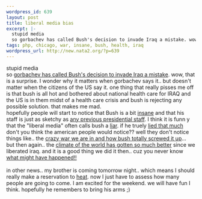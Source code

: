 ```yaml
--- 
wordpress_id: 639
layout: post
title: liberal media bias
excerpt: |-
  stupid media
  so gorbachev has called Bush's decision to invade Iraq a mistake. wow, that is a surprise. I wonder why it matters when gorbachev says it.. but doesn't matter when the citizens of the US say it. one thing that really pisses me off is that bush is all hot a...
tags: php, chicago, war, insane, bush, health, iraq
wordpress_url: http://new.nata2.org/?p=639
---
```

stupid media<br/>
so <a href="http://www.newsday.com/news/local/wire/ny-bc-ny--gorbachev1007oct07,0,683156.story?coll=ny-ap-regional-wire">gorbachev has called Bush's decision to invade Iraq a mistake</a>. wow, that is a surprise. I wonder why it matters when gorbachev says it.. but doesn't matter when the citizens of the US say it. one thing that really pisses me off is that bush is all hot and bothered about national health care for IRAQ and the US is in them midst of a health care crisis and bush is rejecting any possible solution. that makes me mad. <br/>hopefully people will start to notice that Bush is a bit <a href="http://www.salon.com/opinion/feature/2003/10/03/dean/index_np.html">insane</a> and that his staff is just as sketchy as <a href="http://www.newsday.com/news/columnists/ny-vpcoc023477224oct02,0,7870288,print.column?coll=ny-news-columnists">any previous presidential staff</a>. I think it is funn y that the "liberal media" often calls bush a <a href="http://thenation.com/doc.mhtml?i=20031013&amp;s=corn">liar</a>. if he truely <a href="http://www.bushlies.com/topten.php">lied that much</a> don't you think the american people would notice?? well they don't notice things like.. the <a href="http://thenation.com/doc.mhtml?i=20031020&amp;s=editors">crazy war we are in and how bush totally screwed it up</a>... but then again.. the <a href="http://www.reuters.com/printerFriendlyPopup.jhtml?type=topNews&amp;storyID=3577501">climate of the world has gotten so much better</a> since we liberated iraq. and it is a good thing we did it then.. cuz you never know <a href="http://slate.msn.com/id/2089471/">what might have happened!!</a><br/><br/>
in other news.. my brother is coming tomorrow night.. which means I should really make a reservation to <a href="http://entertainment.metromix.chicagotribune.com/top/1,1419,M-Metromix-Dining-!PlaceDetail-21889,00.html">heat</a>. now I just have to assess how many people are going to come. I am excited for the weekend. we will have fun I think. hopefully he remembers to bring his arms ;)
